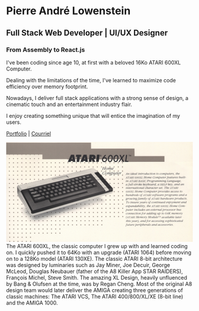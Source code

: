 # Pierre André Lowenstein

## Full Stack Web Developer | UI/UX Designer

### From Assembly to React.js

<p>I've been coding since age 10, at first with a beloved 16Ko ATARI 600XL Computer.</p>

<p>Dealing with the limitations of the time, I've learned to maximize code efficiency over memory footprint.</p>

<p>Nowadays, I deliver full stack applications with a strong sense of design, a cinematic touch and an entertainment industry flair.</p>

<p>I enjoy creating something unique that will entice the imagination of my users.</p>

<a href="https://pierreandrelowenstein.com/" title="[www] Pierre Andr&eacute; Lowenstein" target="_blank">Portfolio</a> | 
<a href="mailto:coder@pierreandrelowenstein.com" title="Courriel">Courriel</a>

![ATARI 600XL - ATARI Inc. Flyer (JPG)](./atari_600xl_flyer_atari_inc.jpg?raw=true "Classic ATARI 600XL Flyer published by ATARI Inc. at the time of the machine's release.")
The ATARI 600XL, the classic computer I grew up with and learned coding on. I quickly pushed it to 64Ko with an upgrade (ATARI 1064) before moving on to a 128Ko model (ATARI 130XE). The classic ATARI 8-bit architecture was designed by luminaries such as Jay Miner, Joe Decuir, George McLeod, Douglas Neubauer (father of the A8 Killer App STAR RAIDERS), François Michel, Steve Smith. The amazing XL Design, heavily unfluenced by Bang & Olufsen at the time, was by Regan Cheng. Most of the original A8 design team would later deliver the AMIGA creating three generations of classic machines: The ATARI VCS, The ATARI 400/800/XL/XE (8-bit line) and the AMIGA 1000.